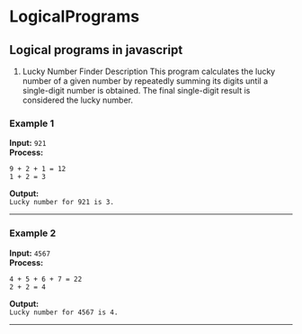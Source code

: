 # LogicalPrograms

## Logical programs in javascript

1. Lucky Number Finder
   Description
   This program calculates the lucky number of a given number by repeatedly summing its digits until a single-digit number is obtained. The final single-digit result is considered the lucky number.

### **Example 1**

**Input:** `921`  
**Process:**

```
9 + 2 + 1 = 12
1 + 2 = 3
```

**Output:**  
`Lucky number for 921 is 3.`

---

### **Example 2**

**Input:** `4567`  
**Process:**

```
4 + 5 + 6 + 7 = 22
2 + 2 = 4
```

**Output:**  
`Lucky number for 4567 is 4.`

---
